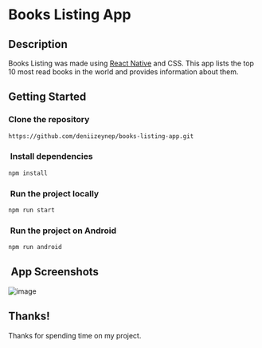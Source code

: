 # Books Listing App

## Description

Books Listing was made using [React Native](https://reactnative.dev/) and CSS. This app lists the top 10 most read books in the world and provides information about them.

## Getting Started

###  Clone the repository

```bash
https://github.com/deniizeynep/books-listing-app.git
```

###  Install dependencies

```bash
npm install
```

###  Run the project locally

```bash
npm run start
```

###  Run the project on Android

```bash
npm run android
```

##  App Screenshots

![image](https://github.com/deniizeynep/books-listing-app/assets/109898313/7b8c89b8-d050-4ef7-bdb9-6adff98f2d99)


## Thanks!


Thanks for spending time on my project.
